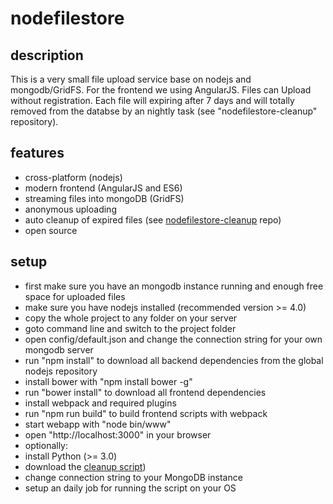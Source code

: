 # nodefilestore
## description
This is a very small file upload service base on nodejs and mongodb/GridFS.
For the frontend we using AngularJS.
Files can Upload without registration. Each file will expiring after 7 days and will totally removed from the databse by an nightly task (see "nodefilestore-cleanup" repository).

## features
- cross-platform (nodejs)
- modern frontend (AngularJS and ES6)
- streaming files into mongoDB (GridFS)
- anonymous uploading
- auto cleanup of expired files (see [nodefilestore-cleanup](https://github.com/MCeddy/nodefilestore-cleanup) repo)
- open source

## setup
- first make sure you have an mongodb instance running and enough free space for uploaded files
- make sure you have nodejs installed (recommended version >= 4.0)
- copy the whole project to any folder on your server
- goto command line and switch to the project folder
- open config/default.json and change the connection string for your own mongodb server
- run "npm install" to download all backend dependencies from the global nodejs repository
- install bower with "npm install bower -g"
- run "bower install" to download all frontend dependencies
- install webpack and required plugins
- run "npm run build" to build frontend scripts with webpack
- start webapp with "node bin/www"
- open "http://localhost:3000" in your browser
- optionally:
 - install Python (>= 3.0)
 - download the [cleanup script](https://github.com/MCeddy/nodefilestore-cleanup/blob/master/cleanup.py))
 - change connection string to your MongoDB instance
 - setup an daily job for running the script on your OS

